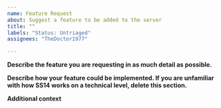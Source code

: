 ```yaml
---
name: Feature Request
about: Suggest a feature to be added to the server
title: ""
labels: "Status: Untriaged"
assignees: "TheDoctor1977"

---
```


**Describe the feature you are requesting in as much detail as possible.**

**Describe how your feature could be implemented. If you are unfamiliar with how SS14 works on a technical level, delete this section.**

**Additional context**
<!-- Add any other context or screenshots about the feature request here. -->
